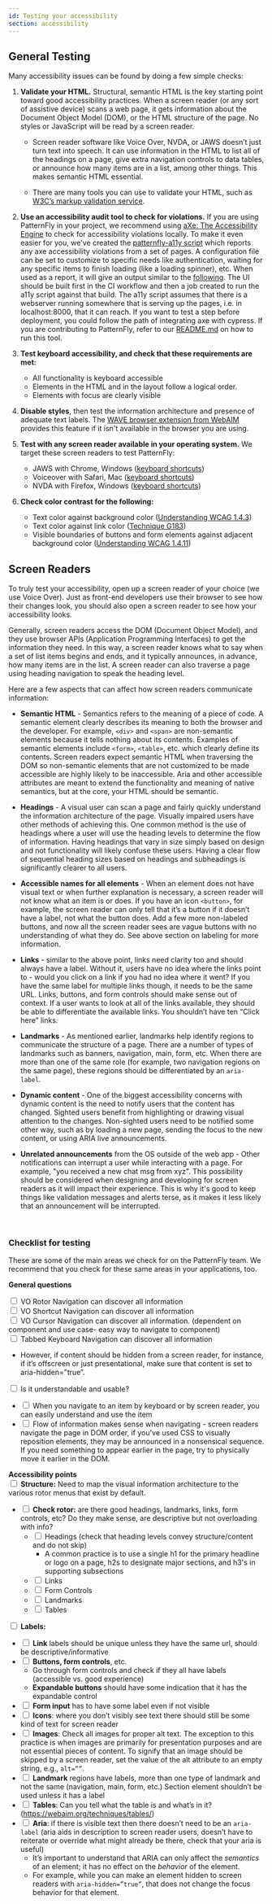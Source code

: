 ```yaml
---
id: Testing your accessibility
section: accessibility
---
```


## General Testing

Many accessibility issues can be found by doing a few simple checks: 

1. **Validate your HTML.** Structural, semantic HTML is the key starting point toward good accessibility practices. When a screen reader (or any sort of assistive device) scans a web page, it gets information about the Document Object Model (DOM), or the HTML structure of the page. No styles or JavaScript will be read by a screen reader. 

   - Screen reader software like Voice Over, NVDA, or JAWS doesn’t just turn text into speech. It can use information in the HTML to list all of the headings on a page, give extra navigation controls to data tables, or announce how many items are in a list, among other things. This makes semantic HTML essential. 

   - There are many tools you can use to validate your HTML, such as [W3C’s markup validation service](https://validator.w3.org/). 


2. **Use an accessibility audit tool to check for violations.** If you are using PatternFly in your project, we recommend using [aXe: The Accessibility Engine](//www.deque.com/axe/) to check for accessibility violations locally. To make it even easier for you, we've created the [patternfly-a11y script](https://github.com/patternfly/patternfly-a11y) which reports any axe accessibility violations from a set of pages. A configuration file can be set to customize to specific needs like authentication, waiting for any specific items to finish loading (like a loading spinner), etc. When used as a report, it will give an output similar to the [following](http://a11y-os.surge.sh/). The UI should be built first in the CI workflow and then a job created to run the a11y script against that build. The a11y script assumes that there is a webserver running somewhere that is serving up the pages, i.e. in localhost:8000, that it can reach. If you want to test a step before deployment, you could follow the path of integrating axe with cypress. If you are contributing to PatternFly, refer to our [README.md](//github.com/patternfly/patternfly/blob/master/README.md#testing-for-accessibility) on how to run this tool.


3. **Test keyboard accessibility, and check that these requirements are met:**
    - All functionality is keyboard accessible
    - Elements in the HTML and in the layout follow a logical order.
    - Elements with focus are clearly visible


4. **Disable styles**, then test the information architecture and presence of adequate text labels. The [WAVE browser extension from WebAIM](//wave.webaim.org/extension/) provides this feature if it isn't available in the browser you are using.


5. **Test with any screen reader available in your operating system.** We target these screen readers to test PatternFly:
    - JAWS with Chrome, Windows ([keyboard shortcuts](//dequeuniversity.com/screenreaders/jaws-keyboard-shortcuts))
    - Voiceover with Safari, Mac ([keyboard shortcuts](//dequeuniversity.com/screenreaders/voiceover-keyboard-shortcuts))
    - NVDA with Firefox, Windows ([keyboard shortcuts](//dequeuniversity.com/screenreaders/nvda-keyboard-shortcuts))



6. **Check color contrast for the following:**
    - Text color against background color ([Understanding WCAG 1.4.3](//www.w3.org/WAI/WCAG21/Understanding/contrast-minimum.html))
    - Text color against link color ([Technique G183](//www.w3.org/TR/WCAG20-TECHS/G183.html))
    - Visible boundaries of buttons and form elements against adjacent background color ([Understanding WCAG 1.4.11](//www.w3.org/WAI/WCAG21/Understanding/non-text-contrast.html))



## Screen Readers
To truly test your accessibility, open up a screen reader of your choice (we use Voice Over). Just as front-end developers use their browser to see how their changes look, you should also open a screen reader to see how your accessibility looks. 

Generally, screen readers access the DOM (Document Object Model), and they use browser APIs (Application Programming Interfaces) to get the information they need. In this way, a screen reader knows what to say when a set of list items begins and ends, and it typically announces, in advance, how many items are in the list. A screen reader can also traverse a page using heading navigation to speak the heading level. 

Here are a few aspects that can affect how screen readers communicate information:

- **Semantic HTML** - Semantics refers to the meaning of a piece of code. A semantic element clearly describes its meaning to both the browser and the developer. For example, `<div>` and `<span>` are non-semantic elements because it tells nothing about its contents. Examples of semantic elements include `<form>`, `<table>`, etc. which clearly define its contents. Screen readers expect semantic HTML when traversing the DOM so non-semantic elements that are not customized to be made accessible are highly likely to be inaccessible. Aria and other accessible attributes are meant to extend the functionality and meaning of native semantics, but at the core, your HTML should be semantic.

- **Headings** - A visual user can scan a page and fairly quickly understand the information architecture of the page. Visually impaired users have other methods of achieving this. One common method is the use of headings where a user will use the heading levels to determine the flow of information. Having headings that vary in size simply based on design and not functionality will likely confuse these users. Having a clear flow of sequential heading sizes based on headings and subheadings is significantly clearer to all users.

- **Accessible names for all elements** - When an element does not have visual text or when further explanation is necessary, a screen reader will not know what an item is or does. If you have an icon `<button>`, for example, the screen reader can only tell that it’s a button if it doesn’t have a label, not what the button does. Add a few more non-labeled buttons, and now all the screen reader sees are vague buttons with no understanding of what they do. See above section on labeling for more information.

- **Links** - similar to the above point, links need clarity too and should always have a label. Without it, users have no idea where the links point to - would you click on a link if you had no idea where it went? If you have the same label for multiple links though, it needs to be the same URL. Links, buttons, and form controls should make sense out of context. If a user wants to look at all of the links available, they should be able to differentiate the available links. You shouldn’t have ten “Click here” links.

- **Landmarks** - As mentioned earlier, landmarks help identify regions to communicate the structure of a page. There are a number of types of landmarks such as banners, navigation, main, form, etc. When there are more than one of the same role (for example, two navigation regions on the same page), these regions should be differentiated by an `aria-label`.

- **Dynamic content** - One of the biggest accessibility concerns with dynamic content is the need to notify users that the content has changed. Sighted users benefit from highlighting or drawing visual attention to the changes. Non-sighted users need to be notified some other way, such as by loading a new page, sending the focus to the new content, or using ARIA live announcements.

- **Unrelated announcements** from the OS outside of the web app - Other notifications can interrupt a user while interacting with a page. For example, "you received a new chat msg from xyz". This possibility should be considered when designing and developing for screen readers as it will impact their experience. This is why it's good to keep things like validation messages and alerts terse, as it makes it less likely that an announcement will be interrupted. 


<br />

### Checklist for testing
These are some of the main areas we check for on the PatternFly team. We recommend that you check for these same areas in your applications, too. 

**General questions**

<input type="checkbox" unchecked /> VO Rotor Navigation can discover all information <br/>
<input type="checkbox" unchecked /> VO Shortcut Navigation can discover all information <br/>
<input type="checkbox" unchecked /> VO Cursor Navigation can discover all information. (dependent on component and use case- easy way to navigate to component) <br/>
<input type="checkbox" unchecked /> Tabbed Keyboard Navigation can discover all information
- However, if content should be hidden from a screen reader, for instance, if it’s offscreen or just presentational, make sure that content is set to aria-hidden=”true”.  <br/>

<input type="checkbox" unchecked /> Is it understandable and usable? <br/>
  - <input type="checkbox" unchecked /> When you navigate to an item by keyboard or by screen reader, you can easily understand and use the item <br/>
  - <input type="checkbox" unchecked /> Flow of information makes sense when navigating - screen readers navigate the page in DOM order, if you’ve used CSS to visually reposition elements, they may be announced in a nonsensical sequence. If you need something to appear earlier in the page, try to physically move it earlier in the DOM.

**Accessibility points** <br />
<input type="checkbox" unchecked /> **Structure:** Need to map the visual information architecture to the various rotor menus that exist by default. <br />
- <input type="checkbox" unchecked /> **Check rotor:** are there good headings, landmarks, links, form controls, etc? Do they make sense, are descriptive but not overloading with info? <br />
  - <input type="checkbox" unchecked /> Headings (check that heading levels convey structure/content and do not skip)
    - A common practice is to use a single h1 for the primary headline or logo on a page, h2s to designate major sections, and h3's in supporting subsections <br />
  - <input type="checkbox" unchecked /> Links <br />
  - <input type="checkbox" unchecked /> Form Controls <br />
  - <input type="checkbox" unchecked /> Landmarks <br />
  - <input type="checkbox" unchecked /> Tables <br />


<input type="checkbox" unchecked /> **Labels:**
- <input type="checkbox" unchecked /> **Link** labels should be unique unless they have the same url, should be descriptive/informative
- <input type="checkbox" unchecked /> **Buttons, form controls**, etc.
  - Go through form controls and check if they all have labels (accessible vs. good experience)
  - **Expandable buttons** should have some indication that it has the expandable control
- <input type="checkbox" unchecked /> **Form input** has to have some label even if not visible
- <input type="checkbox" unchecked /> **Icons**: where you don’t visibly see text there should still be some kind of text for screen reader
- <input type="checkbox" unchecked /> **Images**: Check all images for proper alt text. The exception to this practice is when images are primarily for presentation purposes and are not essential pieces of content. To signify that an image should be skipped by a screen reader, set the value of the alt attribute to an empty string, e.g., `alt=””`.
- <input type="checkbox" unchecked /> **Landmark** regions have labels, more than one type of landmark and not the same (navigation, main, form, etc.)
Section element shouldn’t be used unless it has a label
- <input type="checkbox" unchecked /> **Tables**: Can you tell what the table is and what’s in it? (https://webaim.org/techniques/tables/)
- <input type="checkbox" unchecked /> **Aria**: if there is visible text then there doesn’t need to be an `aria-label` (aria aids in description to screen reader users, doesn’t have to reiterate or override what might already be there, check that your aria is useful)
  - It’s important to understand that ARIA can only affect the _semantics_ of an element; it has no effect on the _behavior_ of the element. 
  - For example, while you can make an element hidden to screen readers with `aria-hidden=”true”`, that does not change the focus behavior for that element. 